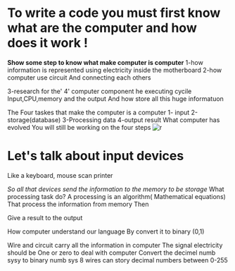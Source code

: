 # To write a code you must first know what are the computer and how does it work !
**Show some step to know what make computer is computer**
1-how information is  represented using  electricity  inside the  motherboard
2-how computer use circuit And connecting each others

3-research for the' 4' computer component
he executing cycile
Input,CPU,memory and the output
And how store all this huge informatuon

The Four taskes that make the computer is a computer
1- input
2-storage(database)
3-Processing data
4-output result
What computer has evolved
You will still be working on the four steps
![r](https://i.pcmag.com/imagery/lineups/02SYcRWCQLDk6G1bnereOVv-1.jpg)

# Let's talk about input devices 
Like a keyboard, mouse scan printer

_So all that devices send the information to the memory to be storage_
What processing  task do?
A processing is an algorithm( Mathematical equations)
That process the information from memory 
Then

Give a result to the output

How computer understand our language
By convert it to binary (0,1)

Wire and circuit carry all the information
 in computer
The signal electricity should be 
One or zero to deal with computer
Convert the decimel numb sysy to binary numb sys
8 wires can story decimal numbers between 0-255
